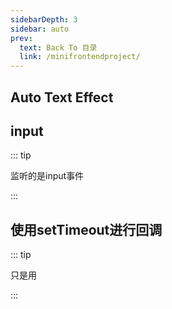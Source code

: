 ```yaml
---
sidebarDepth: 3
sidebar: auto
prev:
  text: Back To 目录
  link: /minifrontendproject/
---
```




## Auto Text Effect



## input

::: tip

监听的是input事件

:::



## 使用setTimeout进行回调

::: tip

只是用

:::